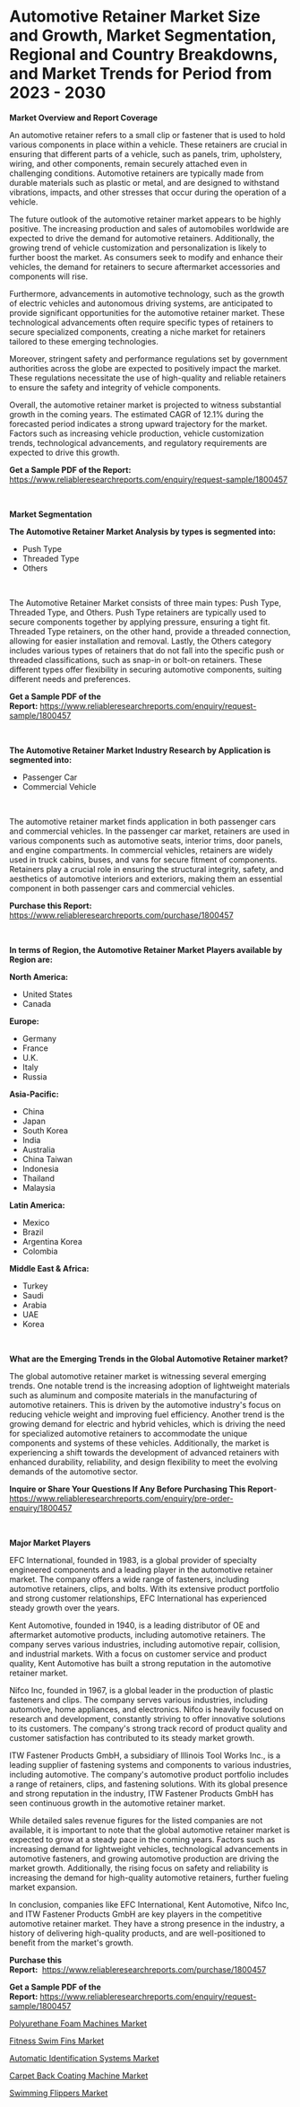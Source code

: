 <p><h1>Automotive Retainer Market Size and Growth, Market Segmentation, Regional and Country Breakdowns, and Market Trends for Period from 2023 -  2030</h1></p><p><strong>Market Overview and Report Coverage</strong></p>
<p><p>An automotive retainer refers to a small clip or fastener that is used to hold various components in place within a vehicle. These retainers are crucial in ensuring that different parts of a vehicle, such as panels, trim, upholstery, wiring, and other components, remain securely attached even in challenging conditions. Automotive retainers are typically made from durable materials such as plastic or metal, and are designed to withstand vibrations, impacts, and other stresses that occur during the operation of a vehicle.</p><p>The future outlook of the automotive retainer market appears to be highly positive. The increasing production and sales of automobiles worldwide are expected to drive the demand for automotive retainers. Additionally, the growing trend of vehicle customization and personalization is likely to further boost the market. As consumers seek to modify and enhance their vehicles, the demand for retainers to secure aftermarket accessories and components will rise.</p><p>Furthermore, advancements in automotive technology, such as the growth of electric vehicles and autonomous driving systems, are anticipated to provide significant opportunities for the automotive retainer market. These technological advancements often require specific types of retainers to secure specialized components, creating a niche market for retainers tailored to these emerging technologies.</p><p>Moreover, stringent safety and performance regulations set by government authorities across the globe are expected to positively impact the market. These regulations necessitate the use of high-quality and reliable retainers to ensure the safety and integrity of vehicle components.</p><p>Overall, the automotive retainer market is projected to witness substantial growth in the coming years. The estimated CAGR of 12.1% during the forecasted period indicates a strong upward trajectory for the market. Factors such as increasing vehicle production, vehicle customization trends, technological advancements, and regulatory requirements are expected to drive this growth.</p></p>
<p><strong>Get a Sample PDF of the Report:</strong> <a href="https://www.reliableresearchreports.com/enquiry/request-sample/1800457">https://www.reliableresearchreports.com/enquiry/request-sample/1800457</a></p>
<p>&nbsp;</p>
<p><strong>Market Segmentation</strong></p>
<p><strong>The Automotive Retainer Market Analysis by types is segmented into:</strong></p>
<p><ul><li>Push Type</li><li>Threaded Type</li><li>Others</li></ul></p>
<p>&nbsp;</p>
<p><p>The Automotive Retainer Market consists of three main types: Push Type, Threaded Type, and Others. Push Type retainers are typically used to secure components together by applying pressure, ensuring a tight fit. Threaded Type retainers, on the other hand, provide a threaded connection, allowing for easier installation and removal. Lastly, the Others category includes various types of retainers that do not fall into the specific push or threaded classifications, such as snap-in or bolt-on retainers. These different types offer flexibility in securing automotive components, suiting different needs and preferences.</p></p>
<p><strong>Get a Sample PDF of the Report:</strong>&nbsp;<a href="https://www.reliableresearchreports.com/enquiry/request-sample/1800457">https://www.reliableresearchreports.com/enquiry/request-sample/1800457</a></p>
<p>&nbsp;</p>
<p><strong>The Automotive Retainer Market Industry Research by Application is segmented into:</strong></p>
<p><ul><li>Passenger Car</li><li>Commercial Vehicle</li></ul></p>
<p>&nbsp;</p>
<p><p>The automotive retainer market finds application in both passenger cars and commercial vehicles. In the passenger car market, retainers are used in various components such as automotive seats, interior trims, door panels, and engine compartments. In commercial vehicles, retainers are widely used in truck cabins, buses, and vans for secure fitment of components. Retainers play a crucial role in ensuring the structural integrity, safety, and aesthetics of automotive interiors and exteriors, making them an essential component in both passenger cars and commercial vehicles.</p></p>
<p><strong>Purchase this Report:</strong>&nbsp; <a href="https://www.reliableresearchreports.com/purchase/1800457">https://www.reliableresearchreports.com/purchase/1800457</a></p>
<p>&nbsp;</p>
<p><strong>In terms of Region, the Automotive Retainer Market Players available by Region are:</strong></p>
<p>
    <p> <strong> North America: </strong>
        <ul>
            <li>United States</li>
            <li>Canada</li>
        </ul>
        </p> 
    <p> <strong> Europe: </strong>
        <ul>
            <li>Germany</li>
            <li>France</li>
            <li>U.K.</li>
            <li>Italy</li>
            <li>Russia</li>
        </ul>
        </p> 
    <p> <strong> Asia-Pacific: </strong>
        <ul>
            <li>China</li>
            <li>Japan</li>
            <li>South Korea</li>
            <li>India</li>
            <li>Australia</li>
            <li>China Taiwan</li>
            <li>Indonesia</li>
            <li>Thailand</li>
            <li>Malaysia</li>
        </ul>
        </p> 
    <p> <strong> Latin America: </strong>
        <ul>
            <li>Mexico</li>
            <li>Brazil</li>
            <li>Argentina Korea</li>
            <li>Colombia</li>
        </ul>
        </p> 
    <p> <strong> Middle East & Africa: </strong>
        <ul>
            <li>Turkey</li>
            <li>Saudi</li>
            <li>Arabia</li>
            <li>UAE</li>
            <li>Korea</li>
        </ul>
    </p>
    </p>
<p>&nbsp;</p>
<p><strong>What are the Emerging Trends in the Global Automotive Retainer market?</strong></p>
<p><p>The global automotive retainer market is witnessing several emerging trends. One notable trend is the increasing adoption of lightweight materials such as aluminum and composite materials in the manufacturing of automotive retainers. This is driven by the automotive industry's focus on reducing vehicle weight and improving fuel efficiency. Another trend is the growing demand for electric and hybrid vehicles, which is driving the need for specialized automotive retainers to accommodate the unique components and systems of these vehicles. Additionally, the market is experiencing a shift towards the development of advanced retainers with enhanced durability, reliability, and design flexibility to meet the evolving demands of the automotive sector.</p></p>
<p><strong>Inquire or Share Your Questions If Any Before Purchasing This Report</strong>- <a href="https://www.reliableresearchreports.com/enquiry/pre-order-enquiry/1800457">https://www.reliableresearchreports.com/enquiry/pre-order-enquiry/1800457</a></p>
<p>&nbsp;</p>
<p><strong>Major Market Players</strong></p>
<p><p>EFC International, founded in 1983, is a global provider of specialty engineered components and a leading player in the automotive retainer market. The company offers a wide range of fasteners, including automotive retainers, clips, and bolts. With its extensive product portfolio and strong customer relationships, EFC International has experienced steady growth over the years.</p><p>Kent Automotive, founded in 1940, is a leading distributor of OE and aftermarket automotive products, including automotive retainers. The company serves various industries, including automotive repair, collision, and industrial markets. With a focus on customer service and product quality, Kent Automotive has built a strong reputation in the automotive retainer market.</p><p>Nifco Inc, founded in 1967, is a global leader in the production of plastic fasteners and clips. The company serves various industries, including automotive, home appliances, and electronics. Nifco is heavily focused on research and development, constantly striving to offer innovative solutions to its customers. The company's strong track record of product quality and customer satisfaction has contributed to its steady market growth.</p><p>ITW Fastener Products GmbH, a subsidiary of Illinois Tool Works Inc., is a leading supplier of fastening systems and components to various industries, including automotive. The company's automotive product portfolio includes a range of retainers, clips, and fastening solutions. With its global presence and strong reputation in the industry, ITW Fastener Products GmbH has seen continuous growth in the automotive retainer market.</p><p>While detailed sales revenue figures for the listed companies are not available, it is important to note that the global automotive retainer market is expected to grow at a steady pace in the coming years. Factors such as increasing demand for lightweight vehicles, technological advancements in automotive fasteners, and growing automotive production are driving the market growth. Additionally, the rising focus on safety and reliability is increasing the demand for high-quality automotive retainers, further fueling market expansion.</p><p>In conclusion, companies like EFC International, Kent Automotive, Nifco Inc, and ITW Fastener Products GmbH are key players in the competitive automotive retainer market. They have a strong presence in the industry, a history of delivering high-quality products, and are well-positioned to benefit from the market's growth.</p></p>
<p><strong>Purchase this Report:</strong>&nbsp;&nbsp;<a href="https://www.reliableresearchreports.com/purchase/1800457">https://www.reliableresearchreports.com/purchase/1800457</a></p>
<p></p>
<p><strong>Get a Sample PDF of the Report:</strong>&nbsp;<a href="https://www.reliableresearchreports.com/enquiry/request-sample/1800457">https://www.reliableresearchreports.com/enquiry/request-sample/1800457</a></p>
<p><p><a href="https://www.linkedin.com/pulse/polyurethane-foam-machines-market-size-growth-forecast-from-p98fe/">Polyurethane Foam Machines Market</a></p><p><a href="https://medium.com/@horlandkidd/fitness-swim-fins-market-size-reveals-the-best-marketing-channels-in-global-industry-afed39566765">Fitness Swim Fins Market</a></p><p><a href="https://github.com/Krish2023na/Market-Research-Report-List-1/blob/main/automatic-identification-systems-market.md">Automatic Identification Systems Market</a></p><p><a href="https://www.linkedin.com/pulse/carpet-back-coating-machine-market-research-report-provides-lxhoe/">Carpet Back Coating Machine Market</a></p><p><a href="https://medium.com/@slanecode210/swimming-flippers-nbsp-market-focuses-on-market-share-size-and-projected-forecast-till-2030-6b54953dfede">Swimming Flippers Market</a></p></p>